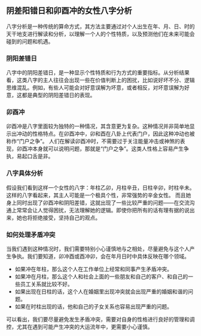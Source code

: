 ## 阴差阳错日和卯酉冲的女性八字分析

八字分析是一种传统的算命方式，其方法主要通过对个人出生在年、月、日、时的天干地支进行解读和分析，以理解一个人的个性特质，以及预测他们在未来可能会碰到的问题和机遇。

### 阴阳差错日

八字中的阴阳差错日，是一种显示个性特质和行为方式的重要指标。从分析结果看，这类八字的主人往往会出现一些在价值判断上的困扰，比如说好坏不分、逻辑思维混乱。例如，有些人可能会对好意误解为坏意，或者相反，对坏意误解为好意，这都是典型的阴阳差错日的表现。

### 卯酉冲

卯酉冲是八字里面较为独特的一种情况，其含意更为复杂。这种情况并非简单地显示出冲动的性格特点。在卯酉冲中，卯和酉在八卦上代表门户，因此这种冲动也被称作“门户之争”。
人们在解读卯酉冲时，不需要过于关注能量冲击或神煞的表现，卯酉冲本身就可以说明问题，那就是“门户之争”。这类人性格上容易产生争执，易起口舌是非。

### 八字具体分析

假设我们看到这样一个女性的八字：年柱乙卯，月柱辛丑，日柱辛卯，时柱辛未。这样的八字看起来，其主人可能是一个极具个性，非常强势的辛金女性。
而且她身上同时出现了卯酉冲和阴阳差错，这就出现了一些比较严重的问题——在交流沟通上常常会让人觉得困扰，无法理解她的逻辑。即使你把所有的话有理有据的说出来，她也将拒绝接受，坚持自己的观点。

### 如何处理矛盾冲突

当我们遇到这种情况时，我们需要特别小心谨慎地与之相处，尽量避免与这个人产生争执。我们要知道，卯冲酉或酉冲卯，会在年月日时中具体反映在哪个领域。
  
- 如果冲在年柱，那么这个人在工作单位上经常和同事产生矛盾冲突。
- 如果冲在月柱，那么这个人和社会上面的一些朋友和自己的客户、和自己的一些员工关系就比较不好。
- 如果出现在日柱的话，这个人在婚姻里出现冲突就会出现严重的婚姻和谐的问题。
- 如果在时柱出现的话，他和自己的子女关系也容易出现严重的问题。

可以看出，我们要尽量避免发生矛盾冲突，需要对自身的性格进行良好的管理和调控，尤其在遇到可能产生冲突的大运流年中，更需要小心谨慎。